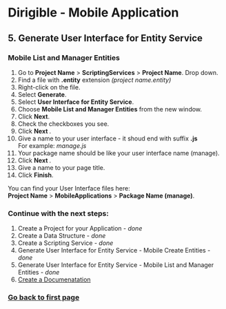 # Dirigible - Mobile Application

## 5. Generate User Interface for Entity Service 

### Mobile List and Manager Entities

1. Go to <b>Project Name</b> > <b>ScriptingServices</b> > <b>Project Name</b>. Drop down. 
2. Find a file with <b>.entity</b> extension <i>(project name.entity)</i>
3. Right-click on the file.
4. Select <b>Generate</b>.
5. Select <b>User Interface for Entity Service</b>.
6. Choose <b>Mobile List and Manager Entities</b> from the new window.
7. Click <b>Next</b>.
8. Check the checkboxes you see.
9. Click <b> Next </b>.
10. Give a name to your user interface - it shoud end with suffix <b>.js</b> <br>For example: <i>manage.js</i>
11. Your package name should be like your user interface name (manage).
12. Click <b> Next </b>.
13. Give a name to your page title.
14. Click <b>Finish</b>.

You can find your User Interface files here: <br>
<b>Project Name</b> > <b>MobileApplications</b> > <b>Package Name (manage)</b>.

### Continue with the next steps:

1. Create a Project for your Application - <i>done</i>
2. Create a Data Structure -  <i>done</i>
3. Create a Scripting Service -  <i>done</i>
4. Generate User Interface for Entity Service -  Mobile Create Entities - <i>done</i>
5. Generate User Interface for Entity Service -  Mobile List and Manager Entities - <i>done</i>
6. [Create a Documenatation][6]

### [Go back to first page][7]


[6]:https://github.com/dirigiblelabs/curriculum/blob/master/PerihanAsanova/Doc.md
[7]:https://github.com/dirigiblelabs/curriculum/blob/master/PerihanAsanova/Documentation.md